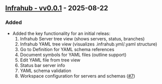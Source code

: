 ## [Infrahub - vv0.0.1](https://github.com/opsmill/infrahub/tree/infrahub-vv0.0.1) - 2025-08-22

### Added

- Added the key functionality for an initial releas:
  1. Infrahub Server tree view (shows servers, status, branches)
  2. Infrahub YAML tree view (visualizes .infrahub.yml/.yaml structure)
  3. Go to Definition for YAML schema references
  4. Document symbols for YAML files (outline support)
  5. Edit YAML file from tree view
  6. Status bar server info
  7. YAML schema validation
  8. Workspace configuration for servers and schemas ([#7](https://github.com/opsmill/infrahub/issues/7))
